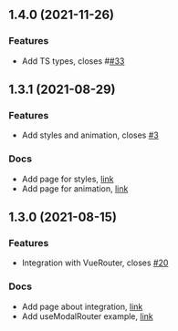 ## 1.4.0 (2021-11-26)

### Features

- Add TS types, closes #[#33](https://github.com/Jenesius/vue-modal/issues/33)

## 1.3.1 (2021-08-29)

### Features

- Add styles and animation, closes [#3](https://github.com/Jenesius/vue-modal/issues/3)

### Docs

- Add page for styles, [link](https://modal.jenesius.com/docs.html/details#styles)
- Add page for animation, [link](https://modal.jenesius.com/docs.html/details#animation)

## 1.3.0 (2021-08-15)

### Features

- Integration with VueRouter, closes [#20](https://github.com/Jenesius/vue-modal/issues/20)

### Docs

- Add page about integration, [link](https://modal.jenesius.com/docs.html/example/user-list)
- Add useModalRouter example, [link](https://modal.jenesius.com/docs.html/integration-vue-router)
